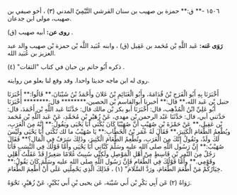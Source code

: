 ١٥٠٦ -** ق:** حمزة بن صهيب بن سنان القرشي التَّيْمِيّ المدني (٣) ، أخو صيفي بن صهيب، مولى ابن جدعان.

**روى عن:** أبيه صهيب (ق) .

**رَوَى عَنه:** عَبد اللَّهِ بْن مُحَمد بن عَقِيل (ق) ، وابنه عُبَيد اللَّه بْن حمزة بْن صهيب والد عبد العزيز بن عُبَيد الله.

ذكره أَبُو حاتم بن حبان في كتاب "الثقات" (٤) .

روى له ابن ماجه حديثا واحدا. وقد وقع لنا بعلو من روايته.

أَخْبَرَنَا بِهِ أَبُو الْفَرَجِ بْنُ قُدَامَةَ، وأَبُو الْغَنَائِمِ بْنُ عَلانَ وأَحْمَدُ بْنُ شَيْبَانَ،** قَالُوا:** أَخْبَرَنَا حنبل بْن عَبد الله،** قال:** أخبرنا أبوالقاسم بْن الحصين،******** قال:******** أَخْبَرَنَا أَبُو عَلِيِّ ابْنُ الْمُذْهِب، قال: أَخْبَرَنَا أبو بكر بْن مالك قال: حَدَّثَنَا عَبد اللَّهِ بْن أَحْمَدَ، قال: حَدَّثني أبي، قال: حَدَّثَنَا عَبْد الرحمن بْن مهدي، عَنْ زُهَيْرِ بْنِ مُحَمَّدِ، عَنْ عَبد اللَّهِ بْن مُحَمد بْن عَقِيل،** عَنْ حَمْزَةَ بْنِ صُهَيْبٍ أَنَّ صُهَيْبًا كَانَ يُكْنَى أَبَا يَحْيَى ويَقُولُ:** إِنَّهُ مِنَ الْعَرَبِ، ويُطْعِمُ الطَّعَامَ الْكَثِيرَ،** فَقَالَ لَهُ عُمَر بْنُ الْخَطَّابِ:** يَا صُهَيْبُ ما لك تُكْنَى أَبَا يَحْيَى ولَيْسَ لَكَ ولَدٌ، وتَقُولُ إِنَّكَ مِنَ الْعَرَبِ، وتُطْعِمُ الطَّعَامَ الْكَثِيرَ، وذَلِكَ سَرَفٌ فِي الْمَالِ؟** فَقَالَ صُهَيْبٌ:** إِنَّ رَسُول اللَّهِ صلى الله عليه وسَلَّمَ كَنَّانِي أَبَا يَحْيَى وأَمَّا قَوْلُكَ فِي النَّسَبِ فَأَنَا رَجُلٌ مِنَ النَّمِرِ بْنِ قَاسِطٍ مِنْ أَهْلِ الْمَوْصِلِ ولَكِنِّي سُبِيتُ غُلامًا صَغِيرًا قَدْ عَقَلْتُ أَهْلِي وقَوْمِي.** وأَمَّا قَوْلُكَ فِي الطَّعَامِ فَإِنَّ رَسُول اللَّهِ صلى الله عليه وسَلَّمَ كَانَ يَقُولُ:** خِيَارُكُمْ مَنْ أَطْعَمَ الطَّعَامَ، ورَدَّ السَّلامَ" (١) ، فَذَلِكَ الَّذِي يَحْمِلُنِي عَلَى أَنْ أُطْعِمَ الطَّعَامَ.

رَوَاهُ (٢) عَن أَبِي بَكْرِ بْن أَبي شَيْبَة، عَن يحيى بْنِ أَبي بُكَيْرٍ، عَنْ زُهَيْرٍ، نَحْوَهُ.